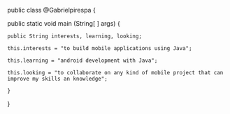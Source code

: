 public class @Gabrielpirespa {

  public static void main (String[ ] args) {
  
    public String interests, learning, looking;
    
    this.interests = "to build mobile applications using Java";
    
    this.learning = "android development with Java";
    
    this.looking = "to collaborate on any kind of mobile project that can improve my skills an knowledge";
    
    }
}
